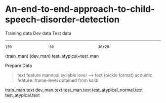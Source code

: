 # An-end-to-end-approach-to-child-speech-disorder-detection
 Training data  	  Dev data            Test data
--------------      ------------       ---------------------------
	150					30	                  36+20
(train_man)			  (dev_man)			test_atypical+test_man 


Prepare Data
> text feature
mannual syllable level  --> text (pickle format)
> acoustic feature:
frame-level obtained from kaldi

train_man.text dev_man.text test_man.text  test_atypical_normal.text test_atypical.text
